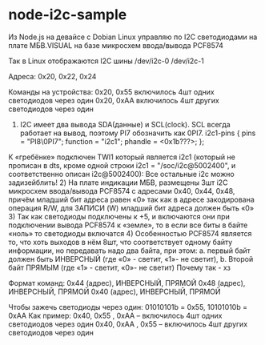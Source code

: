 # node-i2c-sample
Из Node.js на девайсе с Dobian Linux управляю по I2C светодиодами на плате МБВ.VISUAL на базе микросхем ввода/вывода PCF8574 

Так в Linux oтображаются I2C шины
/dev/i2c-0
/dev/i2c-1

Адреса: 0x20, 0x22, 0x24

Команды на устройства:
0x20, 0x55 включилось 4шт одних светодиодов через один
0x20, 0xAA включилось 4шт других светодиодов через один

1)	I2C имеет два вывода SDA(данные) и SCL(clock). SCL всегда работает на вывод, поэтому PI7 обозначить как 0PI7.
                             i2c1-pins {
                                                           pins = "PI8\0PI7";
                                            function = "i2c1";
                                            phandle = <0x1b???>;
                             };

К «гребёнке» подключен TWI1 который является i2c1 (который не прописан в dts, кроме одной строки i2c1 = "/soc/i2c@5002400", и соответственно описан i2c@5002400):
Все остальные i2c можно задизейблить! 
2)	На плате индикации МБВ, размещены 3шт i2C микросхем ввода/вывода PCF8574 с адресами 0х40, 0х44, 0х48, причём младший бит адреса равен «0» так как в адресе закодирована операция R/W, для ЗАПИСИ (W) младший бит адреса должен быть «0»
3)	Так как светодиоды подключены к +5, и включаются они при подключении вывода PCF8574 к «земле», то в если все биты в байте  «ноль» то светодиоды включатся
4)	Особенностью PCF8574 является то, что хоть выходов в нём 8шт, что соответствует одному байту информации, но передавать надо два байта, при этом:
a.	 первый байт должен быть ИНВЕРСНЫЙ  (где «0» - светит, «1»- не светит),
b.	Второй байт ПРЯМЫМ (где «1» - светит, «0»- не светит)
Почему так - хз

Формат команд:
0x44 (адрес), ИНВЕРСНЫЙ, ПРЯМОЙ
0x48 (адрес), ИНВЕРСНЫЙ, ПРЯМОЙ
0x40 (адрес), ИНВЕРСНЫЙ, ПРЯМОЙ

Чтобы зажечь светодиоды через один: 01010101b = 0x55, 10101010b = 0xAA
Как пример:
0x40, 0x55 , 0xAA – включилось 4шт одних светодиодов через один
0x40, 0xAA , 0x55 – включилось 4шт других светодиодов через один
